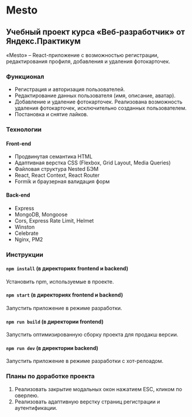 # Mesto

## Учебный проект курса «Веб‑разработчик» от Яндекс.Практикум

«Mesto» – React-приложение с возможностью регистрации, редактирования профиля, добавления и удаления фотокарточек.

### Функционал

- Регистрация и авторизация пользователей.
- Редактирование данных пользователя (имя, описание, аватар).
- Добавление и удаление фотокарточек. Реализована возможность удаления фотокарточек, исключительно созданных пользователем.
- Постановка и снятие лайков.

### Технологии

#### Front-end
- Продвинутая семантика HTML
- Адаптивная верстка CSS (Flexbox, Grid Layout, Media Queries)
- Файловая структура Nested БЭМ
- React, React Context, React Router
- Formik и браузерная валидация форм

#### Back-end
- Express
- MongoDB, Mongoose
- Cors, Express Rate Limit, Helmet
- Winston
- Celebrate
- Nginx, PM2

### Инструкции

#### `npm install` (в директориях frontend и backend)
Установить npm, используемые в проекте.

#### `npm start` (в директориях frontend и backend)
Запустить приложение в режиме разработки.

#### `npm run build` (в директории frontend)
Запустить оптимизированную сборку проекта для продакш версии.

#### `npm run dev` (в директории backend)
Запустить приложение в режиме разработки с хот-релоадом.

### Планы по доработке проекта

1. Реализовать закрытие модальных окон нажатием ESC, кликом по оверлею.
2. Реализовать адаптивную верстку страниц регистрации и аутентификации.
